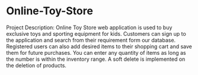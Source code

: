 # Online-Toy-Store
Project Description: 
Online Toy Store web application is used to buy exclusive toys and sporting equipment for kids. Customers can sign up to the application and search from their requirement form our database. Registered users can also add desired items to their shopping cart and save them for future purchases. You can enter any quantity of items as long as the number is within the inventory range. A soft delete is implemented on the deletion of products.
